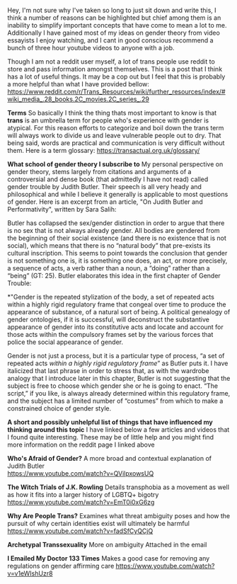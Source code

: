 Hey, I'm not sure why I've taken so long to just sit down and write this, I think a number of reasons can be highlighted but chief among them is an inability to simplify important concepts that have come to mean a lot to me. Additionally I have gained most of my ideas on gender theory from video essayists I enjoy watching, and I cant in good conscious recommend a bunch of three hour youtube videos to anyone with a job. 

Though I am not a reddit user myself, a lot of trans people use reddit to store and pass information amongst themselves. This is a post that I think has a lot of useful things. It may be a cop out but I feel that this is probably a more helpful than what I have provided bellow: https://www.reddit.com/r/Trans_Resources/wiki/further_resources/index/#wiki_media_.28_books.2C_movies.2C_series_.29

**Terms**
So basically I think the thing thats most important to know is that **trans** is an umbrella term for people who's experience with gender is atypical. For this reason efforts to categorize and boil down the trans term will always work to divide us and leave vulnerable people out to dry. That being said, words are practical and communication is very difficult without them. Here is a term glossary: https://transactual.org.uk/glossary/

**What school of gender theory I subscribe to**
My personal perspective on gender theory, stems largely from citations and arguments of a controversial and dense book (that admittedly I have not read) called gender trouble by Judith Butler. Their speech is all very heady and philosophical and while I believe it generally is applicable to most questions of gender. Here is an excerpt from an article, "On Judith Butler and Performativity", written by Sara Salih:

Butler has collapsed the sex/gender distinction in order to argue that there is no sex that is not always already gender. All bodies are gendered from the beginning of their social existence (and there is no existence that is not social), which means that there is no “natural body” that pre-exists its cultural inscription. This seems to point towards the conclusion that gender is not something one is, it is something one does, an act, or more precisely, a sequence of acts, a verb rather than a noun, a “doing” rather than a “being” (GT: 25). Butler elaborates this idea in the first chapter of Gender Trouble:

*"Gender is the repeated stylization of the body, a set of repeated acts within a highly rigid regulatory frame that congeal over time to produce the appearance of substance, of a natural sort of being. A political genealogy of gender ontologies, if it is successful, will deconstruct the substantive appearance of gender into its constitutive acts and locate and account for those acts within the compulsory frames set by the various forces that police the social appearance of gender. 

Gender is not just a process, but it is a particular type of process, “a set of repeated acts
*within a highly rigid regulatory frame*” as Butler puts it. I have italicized that last phrase in order to stress that, as with the wardrobe analogy that I introduce later in this chapter, Butler is not suggesting that the subject is free to choose which gender she or he is going to enact. “The script,” if you like, is always already determined within this regulatory frame, and the subject has a limited number of “costumes” from which to make a constrained choice of gender style.

**A short and possibly unhelpful list of things that have influenced my thinking around this topic**
I have linked below a few articles and videos that I found quite interesting. These may be of little help and you might find more information on the reddit page I linked above

**Who's Afraid of Gender?**
A more broad and contextual explanation of Judith Butler  
https://www.youtube.com/watch?v=QVilpxowsUQ 

**The Witch Trials of J.K. Rowling**
Details transphobia as a movement as well as how it fits into a larger history of LGBTQ+ bigotry 
https://www.youtube.com/watch?v=EmT0i0xG6zg

**Why Are People Trans?**
Examines what threat ambiguity poses and how the pursuit of why certain identities exist will ultimately be harmful 
https://www.youtube.com/watch?v=fadSfCyQCjQ

**Archetypal Transsexuality**
More on ambiguity
Attached in the email

**I Emailed My Doctor 133 Times**
Makes a good case for removing any regulations on gender affirming care
https://www.youtube.com/watch?v=v1eWIshUzr8


